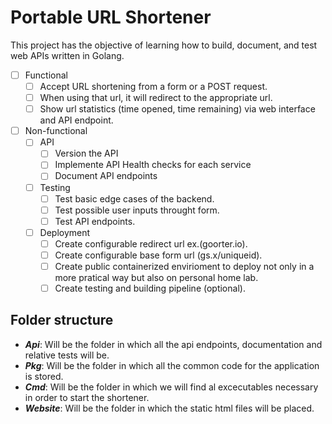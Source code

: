 # Portable URL Shortener

This project has the objective of learning how to build, document, and test web APIs written in Golang.

* [ ] Functional
	* [ ] Accept URL shortening from a form or a POST request.
	* [ ] When using that url, it will redirect to the appropriate url.
	* [ ] Show url statistics (time opened, time remaining) via web interface and API endpoint.
* [ ] Non-functional
	* [ ] API
		* [ ] Version the API
		* [ ] Implemente API Health checks for each service
		* [ ] Document API endpoints
	* [ ] Testing
	  * [ ] Test basic edge cases of the backend.
	  * [ ] Test possible user inputs throught form.
	  * [ ] Test API endpoints.
	* [ ] Deployment
	  * [ ] Create configurable redirect url ex.(goorter.io).
	  * [ ] Create configurable base form url (gs.x/uniqueid).
	  * [ ] Create public containerized envirioment to deploy not only in a more pratical way but also on personal home lab.
	  * [ ] Create testing and building pipeline (optional).

## Folder structure
- ***Api***: Will be the folder in which all the api endpoints, documentation and relative tests will be.
- ***Pkg***: Will be the folder in which all the common code for the application is stored.
- ***Cmd***: Will be the folder in which we will find al excecutables necessary in order to start the shortener.
- ***Website***: Will be the folder in which the static html files will be placed.

